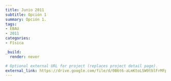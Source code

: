 ```yaml
---
title: Junio 2011
subtitle: Opción 1
summary: Opción 1.
tags:
- EBAU
- 2011
categories:
- Física

_build:
  render: never

# Optional external URL for project (replaces project detail page).
external_link: https://drive.google.com/file/d/0B6t6-aLmKtoLSW9tblFrMFpQVWc/view
---
```

